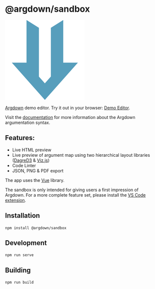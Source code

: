 # @argdown/sandbox

![Argdown logo](../../argdown-arrow.png?raw=true "Argdown logo")

[Argdown](https://argdown.org) demo editor. Try it out in your browser: [Demo Editor](http://christianvoigt.github.io/argdown/sandbox/).

Visit the [documentation](https://argdown.org) for more information about the Argdown argumentation syntax.

## Features:

- Live HTML preview
- Live preview of argument map using two hierarchical layout libraries ([DagreD3](https://github.com/dagrejs/dagre-d3) & [Viz.js](https://github.com/mdaines/viz.js/))
- Code Linter
- JSON, PNG & PDF export

The app uses the [Vue](https://vuejs.org/) library.

The sandbox is only intended for giving users a first impression of Argdown. For a more complete feature set, please install the [VS Code extension](https://argdown.org/guide/installing-the-vscode-extension.html).

## Installation

`npm install @argdown/sandbox`

## Development

`npm run serve`

## Building

`npm run build`